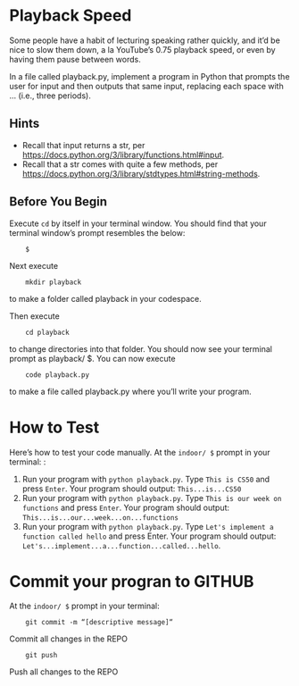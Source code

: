 # Playback Speed

Some people have a habit of lecturing speaking rather quickly, and it’d be nice to slow them down, a la YouTube’s 0.75 playback speed, or even by having them pause between words.

In a file called playback.py, implement a program in Python that prompts the user for input and then outputs that same input, replacing each space with ... (i.e., three periods).

## Hints
- Recall that input returns a str, per <https://docs.python.org/3/library/functions.html#input>.
- Recall that a str comes with quite a few methods, per <https://docs.python.org/3/library/stdtypes.html#string-methods>.

## Before You Begin
Execute `cd` by itself in your terminal window. You should find that your terminal window’s prompt resembles the below:

		$
Next execute

		mkdir playback
to make a folder called playback in your codespace.

Then execute

		cd playback
to change directories into that folder. You should now see your terminal prompt as playback/ $. You can now execute

		code playback.py
to make a file called playback.py where you’ll write your program.

# How to Test
Here’s how to test your code manually. At the `indoor/ $` prompt in your terminal: :

1. Run your program with `python playback.py`. Type `This is CS50` and press `Enter`. Your program should output: `This...is...CS50`    
2. Run your program with `python playback.py`. Type `This is our week on functions` and press `Enter`. Your program should output: `This...is...our...week...on...functions`
3. Run your program with `python playback.py`. Type `Let's implement a function called hello` and press Enter. Your program should output: `Let's...implement...a...function...called...hello`.

# Commit your progran to GITHUB
At the `indoor/ $` prompt in your terminal:

		git commit -m “[descriptive message]“
Commit all changes in the REPO

		git push 
Push all changes to the REPO